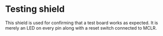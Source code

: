 # Testing shield

This shield is used for confirming that a test board works as expected. It is merely an LED on every pin along with a reset switch connected to MCLR.
